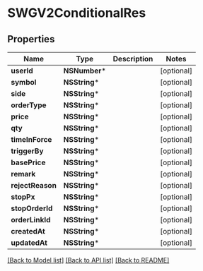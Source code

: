 # SWGV2ConditionalRes

## Properties
Name | Type | Description | Notes
------------ | ------------- | ------------- | -------------
**userId** | **NSNumber*** |  | [optional] 
**symbol** | **NSString*** |  | [optional] 
**side** | **NSString*** |  | [optional] 
**orderType** | **NSString*** |  | [optional] 
**price** | **NSString*** |  | [optional] 
**qty** | **NSString*** |  | [optional] 
**timeInForce** | **NSString*** |  | [optional] 
**triggerBy** | **NSString*** |  | [optional] 
**basePrice** | **NSString*** |  | [optional] 
**remark** | **NSString*** |  | [optional] 
**rejectReason** | **NSString*** |  | [optional] 
**stopPx** | **NSString*** |  | [optional] 
**stopOrderId** | **NSString*** |  | [optional] 
**orderLinkId** | **NSString*** |  | [optional] 
**createdAt** | **NSString*** |  | [optional] 
**updatedAt** | **NSString*** |  | [optional] 

[[Back to Model list]](../README.md#documentation-for-models) [[Back to API list]](../README.md#documentation-for-api-endpoints) [[Back to README]](../README.md)


